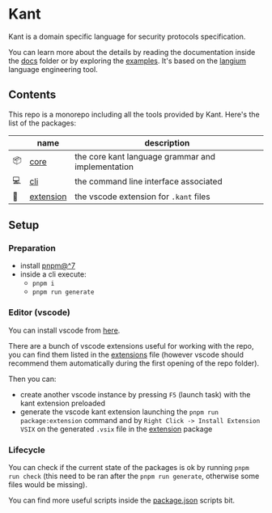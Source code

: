 # Kant

Kant is a domain specific language for security protocols specification.

You can learn more about the details by reading the documentation inside the [docs](docs/) folder or by exploring the [examples](examples/). It's based on the [langium](https://langium.org) language engineering tool.

## Contents

This repo is a monorepo including all the tools provided by Kant. Here's the list of the packages:

|             | name                             | description                                       |
| ----------- | -------------------------------- | ------------------------------------------------- |
| :package:   | [core](packages/core/)           | the core kant language grammar and implementation |
| :computer:  | [cli](packages/cli/)             | the command line interface associated             |
| :blue_book: | [extension](packages/extension/) | the vscode extension for `.kant` files            |

## Setup

### Preparation

- install [pnpm@^7](https://pnpm.io)
- inside a cli execute:
  - `pnpm i`
  - `pnpm run generate`

### Editor (vscode)

You can install vscode from [here](https://code.visualstudio.com).

There are a bunch of vscode extensions useful for working with the repo, you can find them listed in the [extensions](.vscode/extensions.json) file (however vscode should recommend them automatically during the first opening of the repo folder).

Then you can:

- create another vscode instance by pressing `F5` (launch task) with the kant extension preloaded
- generate the vscode kant extension launching the `pnpm run package:extension` command and by `Right Click -> Install Extension VSIX` on the generated `.vsix` file in the [extension](packages/extension/) package

### Lifecycle

You can check if the current state of the packages is ok by running `pnpm run check` (this need to be ran after the `pnpm run generate`, otherwise some files would be missing).

You can find more useful scripts inside the [package.json](./package.json) scripts bit.

